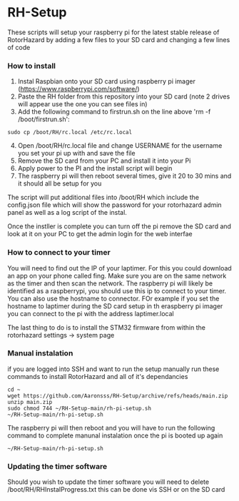 # RH-Setup

These scripts will setup your raspberry pi for the latest stable release of RotorHazard by adding a few files to your SD card and changing a few lines of code 

### How to install
1. Instal Raspbian onto your SD card using raspberry pi imager (https://www.raspberrypi.com/software/)
2. Paste the RH folder from this repository into your SD card (note 2 drives will appear use the one you can see files in)
3. Add the following command to firstrun.sh on the line above 'rm -f /boot/firstrun.sh':
```
sudo cp /boot/RH/rc.local /etc/rc.local
```
4. Open /boot/RH/rc.local file and change USERNAME for the username you set your pi up with and save the file
5. Remove the SD card from your PC and install it into your Pi
6. Apply power to the PI and the install script will begin
7. The raspberry pi will then reboot several times, give it 20 to 30 mins and it should all be setup for you

The script will put additional files into /boot/RH which include the config.json file which will show the password for your rotorhazard admin panel as well as a log script of the instal. 

Once the instller is complete you can turn off the pi remove the SD card and look at it on your PC to get the admin login for the web interfae

### How to connect to your timer
You will need to find out the IP of your laptimer. For this you could download an app on your phone called fing. Make sure you are on the same network as the timer and then scan the network. The raspberry pi will likely be identified as a raspberrypi, you should use this ip to connect to your timer. You can also use the hostname to connector. FOr example if you set the hostname to laptimer during the SD card setup in th eraspberry pi imager you can connect to the pi with the address laptimer.local

The last thing to do is to install the STM32 firmware from within the rotorhazard settings -> system page

### Manual instalation
 
if you are logged into SSH and want to run the setup manually run these commands to install RotorHazard and all of it's dependancies

```
cd ~
wget https://github.com/Aaronsss/RH-Setup/archive/refs/heads/main.zip
unzip main.zip
sudo chmod 744 ~/RH-Setup-main/rh-pi-setup.sh
~/RH-Setup-main/rh-pi-setup.sh
```
The raspberry pi will then reboot and you will have to run the following command to complete manunal instalation once the pi is booted up again
```
~/RH-Setup-main/rh-pi-setup.sh
```

### Updating the timer software

Should you wish to update the timer software you will need to delete /boot/RH/RHInstalProgress.txt this can be done vis SSH or on the SD card
